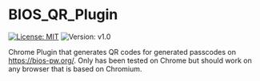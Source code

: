 # BIOS_QR_Plugin
[![License: MIT](https://img.shields.io/badge/License-MIT-brightgreen?style=plastic)](https://opensource.org/licenses/MIT)
![Version: v1.0](https://img.shields.io/badge/Version-v1.0-blue?style=plastic)

Chrome Plugin that generates QR codes for generated passcodes on https://bios-pw.org/. Only has been tested on Chrome but should work on any browser that is based on Chromium.
